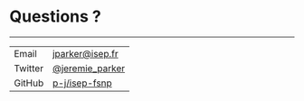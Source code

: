 # Questions ?

---

|            |                                                                              |
| ------- | ----------------------------------------------------- |
| Email   | [jparker@isep.fr](jparker@isep.fr)                               |
| Twitter | [@jeremie_parker](https://twitter.com/jeremie_parker) |
| GitHub | [p-j/isep-fsnp](https://github.com/p-j/isep-fsnp)          |